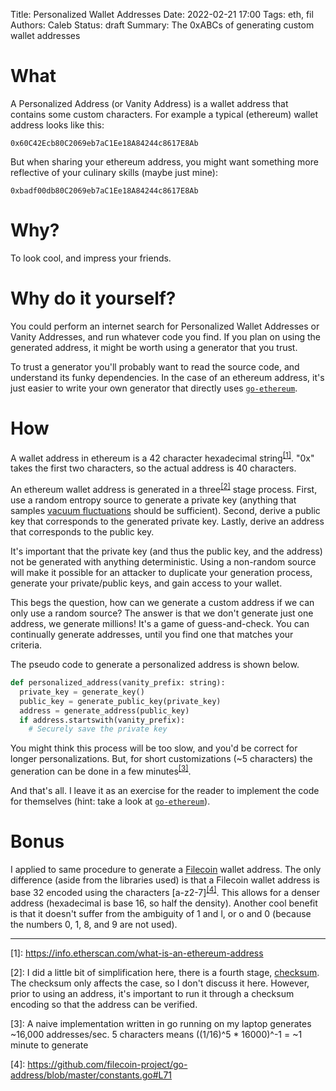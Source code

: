 Title: Personalized Wallet Addresses
Date: 2022-02-21 17:00
Tags: eth, fil
Authors: Caleb
Status: draft
Summary: The 0xABCs of generating custom wallet addresses

# What
A Personalized Address (or Vanity Address) is a wallet address that contains some custom characters. For example a typical (ethereum) wallet address looks like this:

```
0x60C42Ecb80C2069eb7aC1Ee18A84244c8617E8Ab
```

But when sharing your ethereum address, you might want something more reflective of your culinary skills (maybe just mine):

```
0xbadf00db80C2069eb7aC1Ee18A84244c8617E8Ab
```


# Why?
To look cool, and impress your friends.


# Why do it yourself?
You could perform an internet search for Personalized Wallet Addresses or Vanity Addresses, and run whatever code you find. If you plan on using the generated address, it might be worth using a generator that you trust.

To trust a generator you'll probably want to read the source code, and understand its funky dependencies. In the case of an ethereum address, it's just easier to write your own generator that directly uses [`go-ethereum`](https://github.com/ethereum/go-ethereum).


# How
A wallet address in ethereum is a 42 character hexadecimal string<sup>[\[1\]](https://info.etherscan.com/what-is-an-ethereum-address)</sup>. "0x" takes the first two characters, so the actual address is 40 characters. 

An ethereum wallet address is generated in a three<sup>[\[2\]](#ref-2)</sup> stage process. First, use a random entropy source to generate a private key (anything that samples [vacuum fluctuations](https://arxiv.org/abs/1703.00559) should be sufficient). Second, derive a public key that corresponds to the generated private key. Lastly, derive an address that corresponds to the public key. 

It's important that the private key (and thus the public key, and the address) not be generated with anything deterministic. Using a non-random source will make it possible for an attacker to duplicate your generation process, generate your private/public keys, and gain access to your wallet.

This begs the question, how can we generate a custom address if we can only use a random source? The answer is that we don't generate just one address, we generate millions! It's a game of guess-and-check. You can continually generate addresses, until you find one that matches your criteria.

The pseudo code to generate a personalized address is shown below.

```python
def personalized_address(vanity_prefix: string):
  private_key = generate_key()
  public_key = generate_public_key(private_key)
  address = generate_address(public_key)
  if address.startswith(vanity_prefix):
    # Securely save the private key
```

You might think this process will be too slow, and you'd be correct for longer personalizations. But, for short customizations (~5 characters) the generation can be done in a few minutes<sup>[\[3\]](#ref-3)</sup>.

And that's all. I leave it as an exercise for the reader to implement the code for themselves (hint: take a look at [`go-ethereum`](https://github.com/ethereum/go-ethereum)).


# Bonus
I applied to same procedure to generate a [Filecoin](https://filecoin.io/) wallet address. The only difference (aside from the libraries used) is that a Filecoin wallet address is base 32 encoded using the characters [a-z2-7]<sup>[\[4\]](https://github.com/filecoin-project/go-address/blob/master/constants.go#L71)</sup>. This allows for a denser address (hexadecimal is base 16, so half the density). Another cool benefit is that it doesn't suffer from the ambiguity of 1 and l, or o and 0 (because the numbers 0, 1, 8, and 9 are not used).


---


<p id='ref-1'>
[1]: <a href='https://info.etherscan.com/what-is-an-ethereum-address'>https://info.etherscan.com/what-is-an-ethereum-address</a>
</p>

<p id='ref-2'>
[2]: I did a little bit of simplification here, there is a fourth stage, <a href='https://github.com/ethereum/EIPs/blob/master/EIPS/eip-55.md'>checksum</a>. The checksum only affects the case, so I don't discuss it here. However, prior to using an address, it's important to run it through a checksum encoding so that the address can be verified.
</p>

<p id='ref-3'>
[3]: A naive implementation written in go running on my laptop generates ~16,000 addresses/sec.
5 characters means ((1/16)^5 * 16000)^-1 = ~1 minute to generate
</p>

<p id='ref-4'>
[4]: <a href='https://github.com/filecoin-project/go-address/blob/master/constants.go#L71'>https://github.com/filecoin-project/go-address/blob/master/constants.go#L71</a>
</p>
